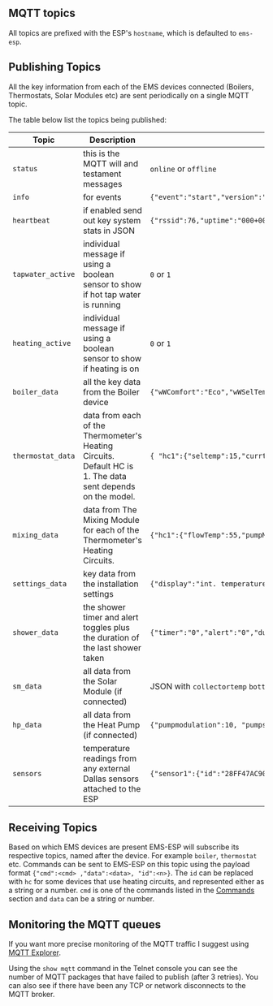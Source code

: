 ## MQTT topics

All topics are prefixed with the ESP's `hostname`, which is defaulted to `ems-esp`.

## Publishing Topics

All the key information from each of the EMS devices connected (Boilers, Thermostats, Solar Modules etc) are sent periodically on a single MQTT topic.

The table below list the topics being published:

| Topic               | Description         | Payload Example |
| ------------------- | ------------------- | --------------- |
| `status` | this is the MQTT will and testament messages | `online` or `offline` |
| `info` | for events | `{"event":"start","version":"2.0.2b0","ip":"10.10.10.140"}`|
| `heartbeat` | if enabled send out key system stats in JSON | `{"rssid":76,"uptime":"000+00:01:01.001","uptime_sec":61,"freemem":72,"mqttpublishfails":0,"txfails":0,"rxfails":0,"adc":1}` |
| `tapwater_active` | individual message if using a boolean sensor to show if hot tap water is running | `0` or `1` |
| `heating_active` | individual message if using a boolean sensor to show if heating is on | `0` or `1` |
| `boiler_data` | all the key data from the Boiler device | `{"wWComfort":"Eco","wWSelTemp":60,"wWSetTemp":62,"wWDisinfectionTemp":70,"selFlowTemp":5,"selBurnPow":0,"curBurnPow":0,"pumpMod":0,"wWCircPump":"off","wWCiPuType":"valve","wWCiPuMode":0,"wWCirc":"off","wWCurTmp":46.3,"wWCurFlow":0,"curFlowTemp":51.7,"retTemp":50.7,"sysPress":1.6,"boilTemp":53.3,"wwStorageTemp1":46.3,"wWActivated":"on","wWOnetime":"off","wWDisinfecting":"off","wWReady":"off","wWRecharge":"off","wWTempOK":"on","burnGas":"off","flameCurr":0,"heatPump":"off","fanWork":"off","ignWork":"off","wWHeat":"on","heatingTemp":75,"pumpModMax":90,"pumpModMin":55,"pumpDelay":1,"burnMinPeriod":10,"burnMinPower":0,"burnMaxPower":75,"boilHystOn":-6,"boilHystOff":6,"wWStarts":242174,"wWWorkM":85794,"UBAuptime":3957457,"burnStarts":270619,"burnWorkMin":432169,"heatWorkMin":346375,"serviceCode":"0H","serviceCodeNumber":203}` |
| `thermostat_data` | data from each of the Thermometer's Heating Circuits. Default HC is 1. The data sent depends on the model. | `{ "hc1":{"seltemp":15,"currtemp":20.6,"mode":"auto"}, "hc2":{"seltemp":8,"currtemp":18.2,"mode":"off"} }` |
| `mixing_data` | data from The Mixing Module for each of the Thermometer's Heating Circuits. | `{"hc1":{"flowTemp":55,"pumpMod":"1","valveStatus":"1"}}` |
| `settings_data` | key data from the installation settings | `{"display":"int. temperature","language":"French","building":"medium","MinExtTemperature":-10,"CalIntTemperature":0,"clockOffset":3}` |
| `shower_data` | the shower timer and alert toggles plus the duration of the last shower taken | `{"timer":"0","alert":"0","duration":"4 minutes 32 seconds"}` |
| `sm_data` | all data from the Solar Module (if connected) | JSON with `collectortemp` `bottomtemp` `pumpmodulation` `pump` `energylasthour` `energytoday` `energytotal` `pumpWorkMin` |
| `hp_data` | all data from the Heat Pump (if connected) | `{"pumpmodulation":10, "pumpspeed": 20}` |
| `sensors` | temperature readings from any external Dallas sensors attached to the ESP | `{"sensor1":{"id":"28FF47AC90160444","temp":20.94}}` |

## Receiving Topics

Based on which EMS devices are present EMS-ESP will subscribe its respective topics, named after the device. For example `boiler`, `thermostat` etc. Commands can be sent to EMS-ESP on this topic using the payload format `{"cmd":<cmd> ,"data":<data>, "id":<n>}`. The `id` can be replaced with `hc` for some devices that use heating circuits, and represented either as a string or a number. `cmd` is one of the commands listed in the [Commands](API) section and `data` can be a string or number.

## Monitoring the MQTT queues

If you want more precise monitoring of the MQTT traffic I suggest using [MQTT Explorer](http://mqtt-explorer.com/).

Using the `show mqtt` command in the Telnet console you can see the number of MQTT packages that have failed to publish (after 3 retries). You can also see if there have been any TCP or network disconnects to the MQTT broker.
